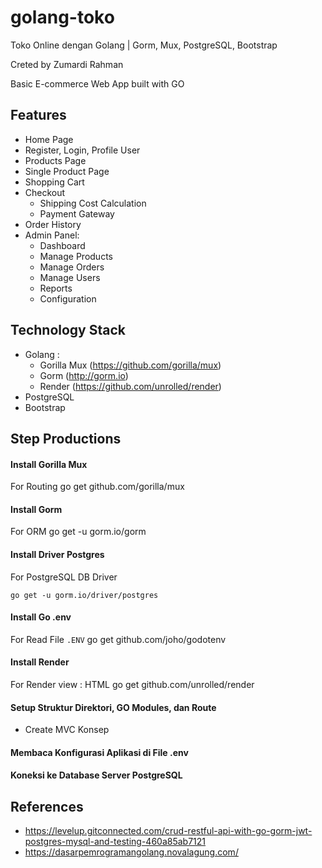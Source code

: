 # golang-toko
Toko Online dengan Golang | Gorm, Mux, PostgreSQL, Bootstrap

Creted by Zumardi Rahman

Basic E-commerce Web App built with GO
## Features
- Home Page
- Register, Login, Profile User
- Products Page
- Single Product Page
- Shopping Cart
- Checkout
  - Shipping Cost Calculation
  - Payment Gateway
- Order History
- Admin Panel:
  - Dashboard
  - Manage Products
  - Manage Orders
  - Manage Users
  - Reports
  - Configuration

## Technology Stack
- Golang :
  - Gorilla Mux (https://github.com/gorilla/mux)
  - Gorm (http://gorm.io)
  - Render (https://github.com/unrolled/render)
- PostgreSQL
- Bootstrap

## Step Productions
#### Install Gorilla Mux
For Routing
    go get github.com/gorilla/mux

#### Install Gorm
For ORM
    go get -u gorm.io/gorm

#### Install Driver Postgres
For PostgreSQL DB Driver

    go get -u gorm.io/driver/postgres


#### Install Go .env
For Read File `.ENV`
    go get github.com/joho/godotenv

#### Install Render
For Render view : HTML 
    go get github.com/unrolled/render

#### Setup Struktur Direktori, GO Modules, dan Route
- Create MVC Konsep

#### Membaca Konfigurasi Aplikasi di File .env

#### Koneksi ke Database Server PostgreSQL





## References
- https://levelup.gitconnected.com/crud-restful-api-with-go-gorm-jwt-postgres-mysql-and-testing-460a85ab7121
- https://dasarpemrogramangolang.novalagung.com/